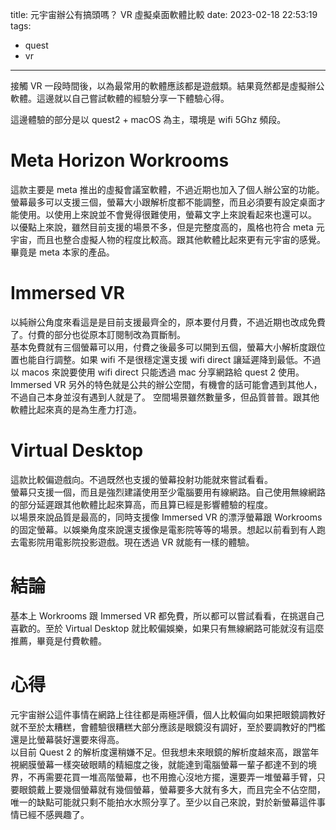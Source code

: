 title: 元宇宙辦公有搞頭嗎？ VR 虛擬桌面軟體比較
date: 2023-02-18 22:53:19
tags:
- quest
- vr
---

接觸 VR 一段時間後，以為最常用的軟體應該都是遊戲類。結果竟然都是虛擬辦公軟體。這邊就以自己嘗試軟體的經驗分享一下體驗心得。  

這邊體驗的部分是以 quest2 + macOS 為主，環境是 wifi 5Ghz 頻段。  

# Meta Horizon Workrooms

這款主要是 meta 推出的虛擬會議室軟體，不過近期也加入了個人辦公室的功能。  
螢幕最多可以支援三個，螢幕大小跟解析度都不能調整，而且必須要有設定桌面才能使用。以使用上來說並不會覺得很難使用，螢幕文字上來說看起來也還可以。  
以優點上來說，雖然目前支援的場景不多，但是完整度高的，風格也符合 meta 元宇宙，而且也整合虛擬人物的程度比較高。跟其他軟體比起來更有元宇宙的感覺。畢竟是 meta 本家的產品。  

# Immersed VR

以純辦公角度來看這是是目前支援最齊全的，原本要付月費，不過近期也改成免費了。付費的部分也從原本訂閱制改為買斷制。  
基本免費就有三個螢幕可以用，付費之後最多可以開到五個，螢幕大小解析度跟位置也能自行調整。如果 wifi 不是很穩定還支援 wifi direct 讓延遲降到最低。不過以 macos 來說要使用 wifi direct 只能透過 mac 分享網路給 quest 2 使用。  
Immersed VR 另外的特色就是公共的辦公空間，有機會的話可能會遇到其他人，不過自己本身並沒有遇到人就是了。
空間場景雖然數量多，但品質普普。跟其他軟體比起來真的是為生產力打造。  

# Virtual Desktop

這款比較偏遊戲向。不過既然也支援的螢幕投射功能就來嘗試看看。  
螢幕只支援一個，而且是強烈建議使用至少電腦要用有線網路。自己使用無線網路的部分延遲跟其他軟體比起來算高，而且算已經是影響體驗的程度。  
以場景來說品質是最高的，同時支援像 Immersed VR 的漂浮螢幕跟 Workrooms 的固定螢幕。以娛樂角度來說還支援像是電影院等等的場景。想起以前看到有人跑去電影院用電影院投影遊戲。現在透過 VR 就能有一樣的體驗。  

# 結論

基本上 Workrooms 跟 Immersed VR 都免費，所以都可以嘗試看看，在挑選自己喜歡的。至於 Virtual Desktop 就比較偏娛樂，如果只有無線網路可能就沒有這麼推薦，畢竟是付費軟體。  

# 心得

元宇宙辦公這件事情在網路上往往都是兩極評價，個人比較偏向如果把眼鏡調教好就不至於太糟糕，會體驗很糟糕大部分應該是眼鏡沒有調好，至於要調教好的門檻還是比螢幕裝好還要來得高。  
以目前 Quest 2 的解析度還稍嫌不足。但我想未來眼鏡的解析度越來高，跟當年視網膜螢幕一樣突破眼睛的精細度之後，就能達到電腦螢幕一輩子都達不到的境界，不再需要花買一堆高階螢幕，也不用擔心沒地方擺，還要弄一堆螢幕手臂，只要眼鏡戴上要幾個螢幕就有幾個螢幕，螢幕要多大就有多大，而且完全不佔空間，唯一的缺點可能就只剩不能拍水水照分享了。至少以自己來說，對於新螢幕這件事情已經不感興趣了。  
